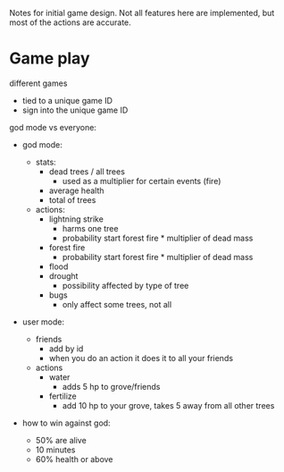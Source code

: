 Notes for initial game design. Not all features here are implemented, but most of the actions are accurate.

# Game play

different games
- tied to a unique game ID
- sign into the unique game ID

god mode vs everyone:
- god mode:
    - stats:
        - dead trees / all trees
            - used as a multiplier for certain events (fire)
        - average health
        - total of trees
    - actions:
        - lightning strike 
            - harms one tree
            - probability start forest fire * multiplier of dead mass
        - forest fire
            - probability start forest fire * multiplier of dead mass
        - flood
        - drought
            - possibility affected by type of tree
        - bugs
            - only affect some trees, not all
- user mode:
    - friends
        - add by id
        - when you do an action it does it to all your friends
    - actions
        - water
            - adds 5 hp to grove/friends
        - fertilize
            - add 10 hp to your grove, takes 5 away from all other trees

- how to win against god:
    - 50% are alive
    - 10 minutes
    - 60% health or above